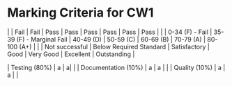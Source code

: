 


# Marking Criteria for CW1 

|  | Fail | Fail | Pass | Pass | Pass | Pass | Pass | Pass |
|  | 0-34 (F) - Fail | 35-39 (F) - Marginal Fail | 40-49 (D) | 50-59 (C) | 60-69 (B) | 70-79 (A) | 80-100 (A+) |
|  | Not successful | Below Required Standard | Satisfactory | Good | Very Good | Excellent | Outstanding |


| Testing (80%) | a | a| | 
| Documentation (10%) | a | a | | 
| Quality (10%) | a | a | | 